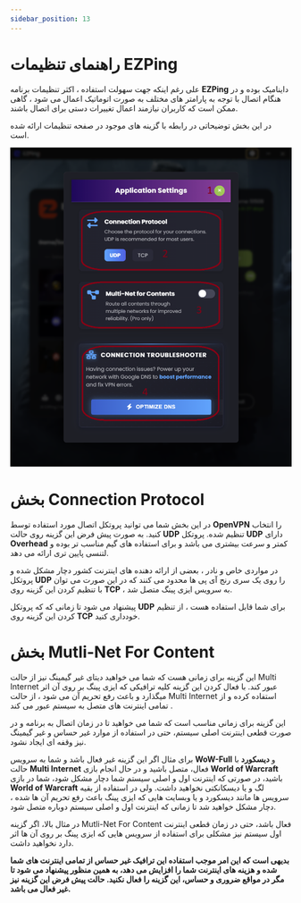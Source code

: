 ```yaml
---
sidebar_position: 13
---
```



# راهنمای تنظیمات EZPing

علی رغم اینکه جهت سهولت استفاده ، اکثر تنظیمات برنامه **EZPing** داینامیک بوده و در هنگام اتصال با توجه به پارامتر های مختلف به صورت اتوماتیک اعمال می شود ، گاهی ممکن است که کاربران نیازمند اعمال تغییرات دستی برای اتصال باشند. 

در این بخش توضیحاتی در رابطه با گزینه های موجود در صفحه تنظیمات ارائه شده است.


![winver-run](./img/settings-menu.png)

 # بخش Connection Protocol

در این بخش شما می توانید پروتکل اتصال مورد استفاده توسط **OpenVPN** را انتخاب کنید. به صورت پیش فرض این گزینه روی حالت **UDP** تنظیم شده. پروتکل **UDP** دارای **Overhead** کمتر و سرعت بیشتری می باشد و برای استفاده های گیم مناسب تر بوده و لتنسی پایین تری ارائه می دهد. 

در مواردی خاص و نادر ، بعضی از ارائه دهنده های اینترنت کشور دچار مشکل شده و پروتکل **UDP** را روی یک سری رنج آی پی ها محدود می کنند که در این صورت می توان با تنظیم کردن این گزینه روی **TCP** ، به سرویس ایزی پینگ متصل شد. 

پیشنهاد می شود تا زمانی که که پروتکل **UDP** برای شما قابل استفاده هست ، از تنظیم کردن این گزینه روی **TCP** خودداری کنید. 





 # بخش Mutli-Net For Content

این گزینه برای زمانی هست که شما می خواهید دیتای غیر گیمینگ نیز از حالت Multi Internet عبور کند. با فعال کردن این گزینه کلیه ترافیکی که ایزی پینگ بر روی آن اثر میگذارد و باعث رفع تحریم آن می شود ، از حالت Multi Internet استفاده کرده و از تمامی اینترنت های متصل به سیستم عبور می کند . 

این گزینه برای زمانی مناسب است که شما می خواهید تا در زمان اتصال به برنامه و در صورت قطعی اینترنت اصلی سیستم، حتی در استفاده از موارد غیر حساس و غیر گیمینگ نیز وقفه ای ایجاد نشود.

برای مثال اگر این گزینه غیر فعال باشد و شما به سرویس **WoW-Full** و **دیسکورد** با حالت **Multi Internet** فعال، متصل باشید و در حال انجام بازی **World of Warcraft** باشید، در صورتی که اینترنت اول و اصلی سیستم شما دچار مشکل شود، شما در بازی **World of Warcraft** لگ و یا دیسکانکتی نخواهید داشت. ولی در استفاده از بقیه سرویس ها مانند دیسکورد و یا وبسایت هایی که ایزی پینگ باعث رفع تحریم آن ها شده ، دچار مشکل خواهید شد تا زمانی که اینترنت اول و اصلی سیستم دوباره متصل شود.

در مثال بالا، اگر گزینه Mutli-Net For Content فعال باشد، حتی در زمان قطعی اینترنت اول سیستم نیز مشکلی برای استفاده از سرویس هایی که ایزی پینگ بر روی آن ها اثر دارد نخواهید داشت.

 **بدیهی است که این امر موجب استفاده این ترافیک غیر حساس از تمامی اینترنت های شما شده و هزینه های اینترنت شما را افزایش می دهد، به همین منظور پیشنهاد می شود تا مگر در مواقع ضروری و حساس، این گزینه را فعال نکنید. حالت پیش فرض این گزینه نیز غیر فعال می باشد.**


 
